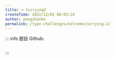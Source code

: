 ```yaml
---
title: ➖ Currying2
createTime: 2022/12/01 08:03:24
author: pengzhanbo
permalink: /type-challenges/extreme/currying-2/
---
```


::: info 题目
Github: []()

```ts
```
:::
